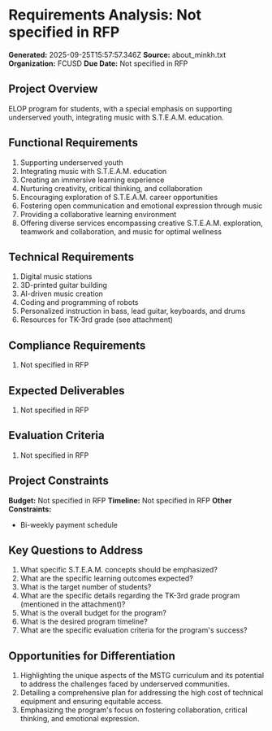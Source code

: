 # Requirements Analysis: Not specified in RFP

**Generated:** 2025-09-25T15:57:57.346Z
**Source:** about_minkh.txt
**Organization:** FCUSD
**Due Date:** Not specified in RFP

## Project Overview

ELOP program for students, with a special emphasis on supporting underserved youth, integrating music with S.T.E.A.M. education.

## Functional Requirements

1. Supporting underserved youth
2. Integrating music with S.T.E.A.M. education
3. Creating an immersive learning experience
4. Nurturing creativity, critical thinking, and collaboration
5. Encouraging exploration of S.T.E.A.M. career opportunities
6. Fostering open communication and emotional expression through music
7. Providing a collaborative learning environment
8. Offering diverse services encompassing creative S.T.E.A.M. exploration, teamwork and collaboration, and music for optimal wellness

## Technical Requirements

1. Digital music stations
2. 3D-printed guitar building
3. AI-driven music creation
4. Coding and programming of robots
5. Personalized instruction in bass, lead guitar, keyboards, and drums
6. Resources for TK-3rd grade (see attachment)

## Compliance Requirements

1. Not specified in RFP

## Expected Deliverables

1. Not specified in RFP

## Evaluation Criteria

1. Not specified in RFP

## Project Constraints

**Budget:** Not specified in RFP
**Timeline:** Not specified in RFP
**Other Constraints:**
- Bi-weekly payment schedule

## Key Questions to Address

1. What specific S.T.E.A.M. concepts should be emphasized?
2. What are the specific learning outcomes expected?
3. What is the target number of students?
4. What are the specific details regarding the TK-3rd grade program (mentioned in the attachment)?
5. What is the overall budget for the program?
6. What is the desired program timeline?
7. What are the specific evaluation criteria for the program's success?

## Opportunities for Differentiation

1. Highlighting the unique aspects of the MSTG curriculum and its potential to address the challenges faced by underserved communities.
2. Detailing a comprehensive plan for addressing the high cost of technical equipment and ensuring equitable access.
3. Emphasizing the program's focus on fostering collaboration, critical thinking, and emotional expression.
